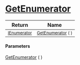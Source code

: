 # [GetEnumerator](./SequentialTransformPipeline-100663509.md)



| Return | Name | 
| --- | --- | 
| <sub>[IEnumerator](https://docs.microsoft.com/en-us/dotnet/api/System.Collections.IEnumerator)</sub>| <sub>[GetEnumerator](./SequentialTransformPipeline-100663509.md) (  )</sub>| <br>


#### Parameters
[GetEnumerator](./SequentialTransformPipeline-100663509.md) (  )